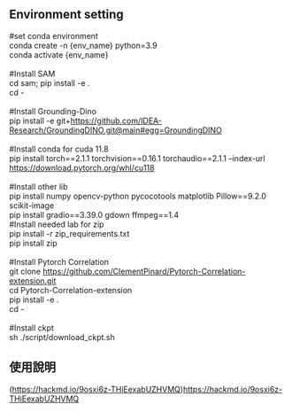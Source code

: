 ## Environment setting
#set conda environment\
conda create -n {env_name} python=3.9\
conda activate {env_name}\
\
#Install SAM\
cd sam; pip install -e .\
cd -\
\
#Install Grounding-Dino\
pip install -e git+https://github.com/IDEA-Research/GroundingDINO.git@main#egg=GroundingDINO \
\
#Install conda for cuda 11.8\
pip install torch==2.1.1 torchvision==0.16.1 torchaudio==2.1.1 –index-url https://download.pytorch.org/whl/cu118 \
\
#Install other lib\
pip install numpy opencv-python pycocotools matplotlib Pillow==9.2.0 scikit-image \
pip install gradio==3.39.0 gdown ffmpeg==1.4\
#Install needed lab for zip\
pip install -r zip_requirements.txt\
pip install zip\
\
#Install Pytorch Correlation \
git clone https://github.com/ClementPinard/Pytorch-Correlation-extension.git \
cd Pytorch-Correlation-extension \
pip install -e . \
cd - \
\
#Install ckpt\
sh ./script/download_ckpt.sh

## 使用說明
(https://hackmd.io/9osxi6z-THiEexabUZHVMQ)https://hackmd.io/9osxi6z-THiEexabUZHVMQ
